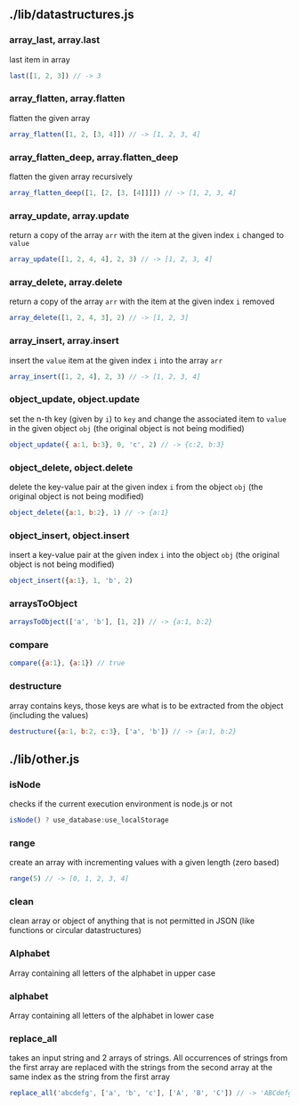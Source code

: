 ## ./lib/datastructures.js

### array_last, array.last
last item in array
```js
last([1, 2, 3]) // -> 3
```

### array_flatten, array.flatten
flatten the given array
```js
array_flatten([1, 2, [3, 4]]) // -> [1, 2, 3, 4]
```

### array_flatten_deep, array.flatten_deep
flatten the given array recursively
```js
array_flatten_deep([1, [2, [3, [4]]]]) // -> [1, 2, 3, 4]
```

### array_update, array.update
return a copy of the array `arr` with the item at the given index `i` changed to `value`
```js
array_update([1, 2, 4, 4], 2, 3) // -> [1, 2, 3, 4]
```

### array_delete, array.delete
return a copy of the array `arr` with the item at the given index `i` removed
```js
array_delete([1, 2, 4, 3], 2) // -> [1, 2, 3]
```

### array_insert, array.insert
insert the `value` item at the given index `i` into the array `arr`
```js
array_insert([1, 2, 4], 2, 3) // -> [1, 2, 3, 4]
```

### object_update, object.update
set the n-th key (given by `i`) to `key` and change the associated item to `value` in the given object `obj` (the original object is not being modified)
```js
object_update({ a:1, b:3}, 0, 'c', 2) // -> {c:2, b:3}
```

### object_delete, object.delete
delete the key-value pair at the given index `i` from the object `obj` (the original object is not being modified)
```js
object_delete({a:1, b:2}, 1) // -> {a:1}
```

### object_insert, object.insert
insert a key-value pair at the given index `i` into the object `obj` (the original object is not being modified)
```js
object_insert({a:1}, 1, 'b', 2)
```

### arraysToObject

```js
arraysToObject(['a', 'b'], [1, 2]) // -> {a:1, b:2}
```

### compare

```js
compare({a:1}, {a:1}) // true
```

### destructure
array contains keys, those keys are what is to be extracted from the object (including the values)
```js
destructure({a:1, b:2, c:3}, ['a', 'b']) // -> {a:1, b:2}
```


## ./lib/other.js

### isNode
checks if the current execution environment is node.js or not
```js
isNode() ? use_database:use_localStorage
```

### range
create an array with incrementing values with a given length (zero based)
```js
range(5) // -> [0, 1, 2, 3, 4]
```

### clean
clean array or object of anything that is not permitted in JSON (like functions or circular datastructures)

### Alphabet
Array containing all letters of the alphabet in upper case

### alphabet
Array containing all letters of the alphabet in lower case

### replace_all
takes an input string and 2 arrays of strings. All occurrences of strings from the first array are replaced with the strings from the second array at the same index as the string from the first array
```js
replace_all('abcdefg', ['a', 'b', 'c'], ['A', 'B', 'C']) // -> 'ABCdefg'
```
